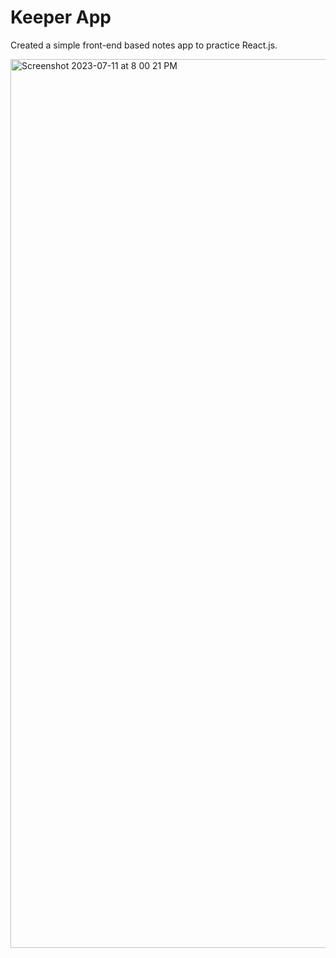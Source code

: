 # Keeper App

Created a simple front-end based notes app to practice React.js.

<img width="1422" alt="Screenshot 2023-07-11 at 8 00 21 PM" src="https://github.com/aimen-moten/keeper-app/assets/115741361/1d38bb80-c811-4bdc-a4e0-6395a486bf6a">

